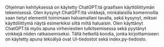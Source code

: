 Ohjelman kehityksessä on käytetty ChatGPT:tä graafisen käyttöliittymän tekemisessä. 
Olen kysynyt ChatGPT:ltä vinkkejä, minkälaisilla komennoilla saan tietyt elementit toimimaan haluamallani tavalla, sekä kysynyt, miksei käyttöliittymä näytä esimerkiksi siltä miltä haluaisin. Olen käyttänyt ChatGPT:tä myös apuna virheviestien tulkitsemisessa sekä pyytänyt vinkkejä niiden ratkaisemiseksi. 
Tällä hetkellä koodia, jonka kirjoittamiseen on käytetty apuna tekoälyä ovat UI-tiedostot sekä index.py-tiedosto.
